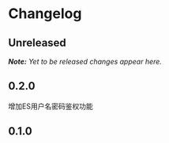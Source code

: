 # Changelog


## Unreleased

___Note:__ Yet to be released changes appear here._

## 0.2.0
增加ES用户名密码鉴权功能

## 0.1.0
